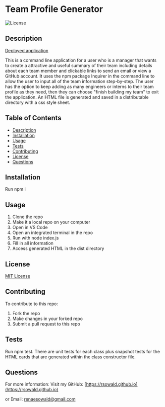 # Team Profile Generator

  ![License](https://img.shields.io/badge/license-MIT-green.svg)
  
  ## Description
  [Deployed application](https://rsowald.github.io/TeamProfileGenerator/)

  This is a command line application for a user who is a manager that wants to create a attractive and useful summary of their team including details about each team member and clickable links to send an email or view a GitHub account. It uses the npm package Inquirer in the command line to allow the user to input all of the team information step-by-step. The user has the option to keep adding as many engineers or interns to their team profile as they need, then they can choose "finish building my team" to exit the application. An HTML file is generated and saved in a distributable directory with a css style sheet.
  
  ## Table of Contents
  
  * [Description](#description)
  * [Installation](#installation)
  * [Usage](#usage)
  * [Tests](#tests)
  * [Contributing](#contributing)
  * [License](#license)
  * [Questions](#questions)
    
  ## Installation
  Run npm i
  
  ## Usage
  1. Clone the repo
  1. Make it a local repo on your computer
  1. Open in VS Code
  1. Open an integrated terminal in the repo
  1. Run with node index.js
  1. Fill in all information
  1. Access generated HTML in the dist directory
  
  
  ## License
  [MIT License](https://choosealicense.com/licenses/mit/)
  
  ## Contributing
  To contribute to this repo:
  1. Fork the repo
  1. Make changes in your forked repo
  1. Submit a pull request to this repo
    
  ## Tests
  Run npm test.
  There are unit tests for each class plus snapshot tests for the HTML cards that are generated within the class constructor file.
  
  ## Questions
  
  For more information:
  Visit my GitHub: [https://rsowald.github.io](https://rsowald.github.io)

  or Email: renaesowald@gmail.com